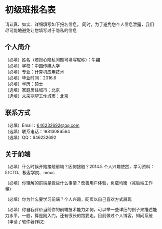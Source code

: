# 初级班报名表

请认真、如实、详细填写如下报名信息。
同时，为了避免您个人信息泄露，我们尽可能地避免让您填写过于隐私的信息<br/>

## 个人简介

（必填）姓名（若担心隐私问题可填写昵称）：牛翩<br/>
（必填）学校：中国传媒大学<br/>
（必填）专业：计算机应用技术<br/>
（必填）毕业时间：2016.6<br/>
（必填）学历：硕士<br/>
（选填）家庭居住城市：北京<br/>
（选填）未来期望工作城市：北京<br/>

## 联系方式

（必填）Email：646232692@qq.com<br/>
（选填）联系电话：18813086564<br/>
（选填）QQ：646232692<br/>

## 关于前端

（必填）什么时候开始接触前端？因何接触？2014.5 个人兴趣使然，学习资料：51CTO、极客学院、mooc<br/>

（必填）你理解的前端是做些什么事情？改善用户体验，负载均衡（减后端工作量）<br/>

（必填）你为什么要学习前端？个人兴趣，网页以自己喜欢方式展现

（必填）你自我评价当前你的前端技术能力如何，可以举一些详细的例子来描述能力水平。一般，算是刚入门，还有很长的路要走。目前做过个人博客，知问系统（申请了软件著作权）


